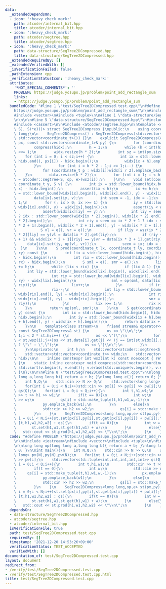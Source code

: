 ```yaml
---
data:
  _extendedDependsOn:
  - icon: ':heavy_check_mark:'
    path: atcoder/internal_bit.hpp
    title: atcoder/internal_bit.hpp
  - icon: ':heavy_check_mark:'
    path: atcoder/segtree.hpp
    title: atcoder/segtree.hpp
  - icon: ':heavy_check_mark:'
    path: data-structure/SegTree2DCompressed.hpp
    title: data-structure/SegTree2DCompressed.hpp
  _extendedRequiredBy: []
  _extendedVerifiedWith: []
  _isVerificationFailed: false
  _pathExtension: cpp
  _verificationStatusIcon: ':heavy_check_mark:'
  attributes:
    '*NOT_SPECIAL_COMMENTS*': ''
    PROBLEM: https://judge.yosupo.jp/problem/point_add_rectangle_sum
    links:
    - https://judge.yosupo.jp/problem/point_add_rectangle_sum
  bundledCode: "#line 1 \"test/SegTree2DCompressed.test.cpp\"\n#define PROBLEM \"\
    https://judge.yosupo.jp/problem/point_add_rectangle_sum\"\n\n#include <iostream>\n\
    #include <vector>\n#include <tuple>\n\n#line 1 \"data-structure/SegTree2DCompressed.hpp\"\
    \n\n\n\n#line 5 \"data-structure/SegTree2DCompressed.hpp\"\n#include <algorithm>\n\
    #include <cassert>\n\n#include <atcoder/segtree.hpp>\n\ntemplate <class S, S(*op)(S,\
    \ S), S(*e)()> struct SegTree2DCompress {\npublic:\n    using coordinate_t = long\
    \ long;\n\n    SegTree2DCompress() : SegTree2DCompress(std::vector<coordinate_t>(),\
    \ std::vector<coordinate_t>()) {}\n    explicit SegTree2DCompress(const std::vector<coordinate_t>&\
    \ px, const std::vector<coordinate_t>& py) {\n        for (coordinate_t x : px)hidx.emplace_back(x);\n\
    \        compress(hidx);\n        h = 1;\n        while (h < int(hidx.size()))h\
    \ <<= 1;\n        widx.resize(h * 2);\n        int sz = int(px.size());\n    \
    \    for (int i = 0; i < sz;i++) {\n            int ix = std::lower_bound(hidx.begin(),\
    \ hidx.end(), px[i]) - hidx.begin();\n            widx[ix + h].emplace_back(py[i]);\n\
    \        }\n        for (int i = h * 2 - 1;i >= 1;i--) {\n            compress(widx[i]);\n\
    \            for (coordinate_t p : widx[i])widx[i / 2].emplace_back(p);\n    \
    \    }\n        data.resize(h * 2);\n        for (int i = 1; i < h * 2; i++)data[i]\
    \ = atcoder::segtree<S, op, e>(wsz(i));\n    }\n\n    void set(coordinate_t x,\
    \ coordinate_t y, S v) {\n        int ix = std::lower_bound(hidx.begin(), hidx.end(),\
    \ x) - hidx.begin();\n        assert(ix < h);\n        ix += h;\n        int iy\
    \ = std::lower_bound(widx[ix].begin(), widx[ix].end(), y) - widx[ix].begin();\n\
    \        data[ix].set(iy, v);\n        int seen = -1, idx = -1;\n        ix >>=\
    \ 1;\n        for (; ix > 0; ix >>= 1) {\n            iy = std::lower_bound(widx[ix].begin(),\
    \ widx[ix].end(), y) - widx[ix].begin();\n            assert(iy < wsz(ix));\n\
    \            assert(widx[ix][iy] == y);\n            int liy = seen == ix * 2\
    \ ? idx : std::lower_bound(widx[ix * 2].begin(), widx[ix * 2].end(), y) - widx[ix\
    \ * 2].begin();\n            int riy = seen == ix * 2 + 1 ? idx : std::lower_bound(widx[ix\
    \ * 2 + 1].begin(), widx[ix * 2 + 1].end(), y) - widx[ix * 2 + 1].begin();\n \
    \           S vl = e(), vr = e();\n            if (liy < wsz(ix * 2) && widx[ix\
    \ * 2][liy] == y)vl = data[ix * 2].get(liy);\n            if (riy < wsz(ix * 2\
    \ + 1) && widx[ix * 2 + 1][riy] == y)vr = data[ix * 2 + 1].get(riy);\n       \
    \     data[ix].set(iy, op(vl, vr));\n            seen = ix; idx = iy;\n      \
    \  }\n    }\n\n    S prod(coordinate_t lx, coordinate_t ly, coordinate_t rx, coordinate_t\
    \ ry) const {\n        int lix = std::lower_bound(hidx.begin(), hidx.end(), lx)\
    \ - hidx.begin();\n        int rix = std::lower_bound(hidx.begin(), hidx.end(),\
    \ rx) - hidx.begin();\n        S sml = e(), smr = e();\n        lix += h; rix\
    \ += h;\n        while (lix < rix) {\n            if (lix & 1) {\n           \
    \     int liy = std::lower_bound(widx[lix].begin(), widx[lix].end(), ly) - widx[lix].begin();\n\
    \                int riy = std::lower_bound(widx[lix].begin(), widx[lix].end(),\
    \ ry) - widx[lix].begin();\n                sml = op(sml, data[lix].prod(liy,\
    \ riy));\n                lix++;\n            }\n            if (rix & 1) {\n\
    \                rix--;\n                int liy = std::lower_bound(widx[rix].begin(),\
    \ widx[rix].end(), ly) - widx[rix].begin();\n                int riy = std::lower_bound(widx[rix].begin(),\
    \ widx[rix].end(), ry) - widx[rix].begin();\n                smr = op(smr, data[rix].prod(liy,\
    \ riy));\n            }\n            lix >>= 1;\n            rix >>= 1;\n    \
    \    }\n        return op(sml, smr);\n    }\n\n    S get(coordinate_t x, coordinate_t\
    \ y) const {\n        int ix = std::lower_bound(hidx.begin(), hidx.end(), x) -\
    \ hidx.begin();\n        int iy = std::lower_bound(widx[ix + h].begin(), widx[ix\
    \ + h].end(), y) - widx[ix + h].begin();\n        return data[ix + h].get(iy);\n\
    \    }\n\n    template<class stream>\n    friend stream& operator<<(stream& os,\
    \ const SegTree2DCompress& st) {\n        os << \"\\n\";\n        for (int i =\
    \ 1;i < 2 * st.h;i++) {\n            os << \"[\";\n            for (int j = 0;j\
    \ < st.wsz(i);j++)os << st.data[i].get(j) << (j == int(st.widx[i].size()) - 1\
    \ ? \"\" : \",\");\n            os << \"]\\n\";\n        }\n        return os;\n\
    \    }\n\nprivate:\n    int h;\n    std::vector<atcoder::segtree<S, op, e>> data;\n\
    \    std::vector<std::vector<coordinate_t>> widx;\n    std::vector<coordinate_t>\
    \ hidx;\n\n    inline constexpr int wsz(int k) const noexcept { return int(widx[k].size());\
    \ }\n    static inline constexpr void compress(std::vector<coordinate_t>& v) {\
    \ std::sort(v.begin(), v.end()); v.erase(std::unique(v.begin(), v.end()), v.end());\
    \ }\n};\n\n\n#line 8 \"test/SegTree2DCompressed.test.cpp\"\n\nlong long op(long\
    \ long a,long long b){ return a + b; }\nlong long e(){ return 0; }\n\nint main(){\n\
    \    int N,Q;\n    std::cin >> N >> Q;\n    std::vector<long long> px(N),py(N),pw(N);\n\
    \    for(int i = 0;i < N;i++)std::cin >> px[i] >> py[i] >> pw[i];\n    std::vector<std::tuple<int,int,int,int,int>>\
    \ qs(Q);\n    for(int i = 0;i < Q;i++){\n        int t,h1,w1;\n        std::cin\
    \ >> t >> h1 >> w1;\n        if(t == 0){\n            int w;\n            std::cin\
    \ >> w;\n            qs[i] = std::make_tuple(t,h1,w1,w,-1);\n            px.emplace_back(h1);\n\
    \            py.emplace_back(w1);\n        }\n        else{\n            int h2,w2;\n\
    \            std::cin >> h2 >> w2;\n            qs[i] = std::make_tuple(t,h1,w1,h2,w2);\n\
    \        }\n    }\n    SegTree2DCompress<long long,op,e> st(px,py);\n    for(int\
    \ i = 0;i < N;i++)st.set(px[i],py[i],st.get(px[i],py[i]) + pw[i]);\n    for(auto\
    \ [t,h1,w1,h2,w2] : qs){\n        if(t == 0){\n            int w = h2;\n     \
    \       st.set(h1,w1,st.get(h1,w1) + w);\n        }\n        else{\n         \
    \   std::cout << st.prod(h1,w1,h2,w2) << \"\\n\";\n        }\n    }\n}\n"
  code: "#define PROBLEM \"https://judge.yosupo.jp/problem/point_add_rectangle_sum\"\
    \n\n#include <iostream>\n#include <vector>\n#include <tuple>\n\n#include \"../data-structure/SegTree2DCompressed.hpp\"\
    \n\nlong long op(long long a,long long b){ return a + b; }\nlong long e(){ return\
    \ 0; }\n\nint main(){\n    int N,Q;\n    std::cin >> N >> Q;\n    std::vector<long\
    \ long> px(N),py(N),pw(N);\n    for(int i = 0;i < N;i++)std::cin >> px[i] >> py[i]\
    \ >> pw[i];\n    std::vector<std::tuple<int,int,int,int,int>> qs(Q);\n    for(int\
    \ i = 0;i < Q;i++){\n        int t,h1,w1;\n        std::cin >> t >> h1 >> w1;\n\
    \        if(t == 0){\n            int w;\n            std::cin >> w;\n       \
    \     qs[i] = std::make_tuple(t,h1,w1,w,-1);\n            px.emplace_back(h1);\n\
    \            py.emplace_back(w1);\n        }\n        else{\n            int h2,w2;\n\
    \            std::cin >> h2 >> w2;\n            qs[i] = std::make_tuple(t,h1,w1,h2,w2);\n\
    \        }\n    }\n    SegTree2DCompress<long long,op,e> st(px,py);\n    for(int\
    \ i = 0;i < N;i++)st.set(px[i],py[i],st.get(px[i],py[i]) + pw[i]);\n    for(auto\
    \ [t,h1,w1,h2,w2] : qs){\n        if(t == 0){\n            int w = h2;\n     \
    \       st.set(h1,w1,st.get(h1,w1) + w);\n        }\n        else{\n         \
    \   std::cout << st.prod(h1,w1,h2,w2) << \"\\n\";\n        }\n    }\n}\n"
  dependsOn:
  - data-structure/SegTree2DCompressed.hpp
  - atcoder/segtree.hpp
  - atcoder/internal_bit.hpp
  isVerificationFile: true
  path: test/SegTree2DCompressed.test.cpp
  requiredBy: []
  timestamp: '2021-12-20 14:53:26+09:00'
  verificationStatus: TEST_ACCEPTED
  verifiedWith: []
documentation_of: test/SegTree2DCompressed.test.cpp
layout: document
redirect_from:
- /verify/test/SegTree2DCompressed.test.cpp
- /verify/test/SegTree2DCompressed.test.cpp.html
title: test/SegTree2DCompressed.test.cpp
---
```

